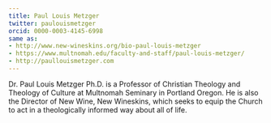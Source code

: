 ```yaml
---
title: Paul Louis Metzger
twitter: paulouismetzger
orcid: 0000-0003-4145-6998 
same as: 
- http://www.new-wineskins.org/bio-paul-louis-metzger
- https://www.multnomah.edu/faculty-and-staff/paul-louis-metzger/
- http://paullouismetzger.com
---
```

Dr. Paul Louis Metzger Ph.D. is a Professor of Christian Theology and Theology of Culture at Multnomah Seminary in Portland Oregon. He is also the Director of New Wine, New Wineskins, which seeks to equip the Church to act in a theologically informed way about all of life.
